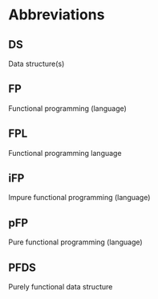 # Abbreviations

## DS
Data structure(s)

## FP
Functional programming (language)

## FPL
Functional programming language

## iFP
Impure functional programming (language)

## pFP
Pure functional programming (language)

## PFDS
Purely functional data structure

